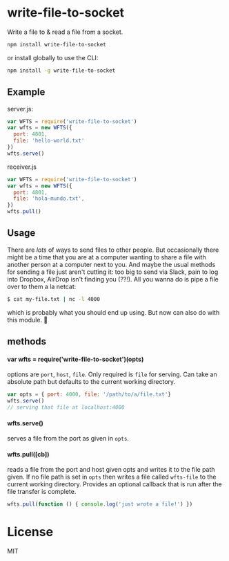 # write-file-to-socket

Write a file to & read a file from a socket.

```  sh
npm install write-file-to-socket
```

or install globally to use the CLI:

``` sh
npm install -g write-file-to-socket
```

## Example
server.js:
``` js
var WFTS = require('write-file-to-socket')
var wfts = new WFTS({
  port: 4801,
  file: 'hello-world.txt'
})
wfts.serve()
```

receiver.js
``` js
var WFTS = require('write-file-to-socket')
var wfts = new WFTS({
  port: 4801,
  file: 'hola-mundo.txt',
})
wfts.pull()
```
## Usage
There are *lots* of ways to send files to other people. But occasionally
there might be a time that you are at a computer wanting to share a file
with another person at a computer next to you. And maybe the usual methods for
sending a file just aren't cutting it: too big to send via Slack, pain to log into
Dropbox, AirDrop isn't finding you (??!). All you wanna do is pipe a file over to
them a la netcat:

``` sh
$ cat my-file.txt | nc -l 4000
```
which is probably what you should end up using. But now can also do with this
module. :raised_hands:

## methods
#### var wfts = require('write-file-to-socket')(opts)
options are `port`, `host`, `file`. Only required is `file` for serving.
Can take an absolute path but defaults to the current working directory.
``` js
var opts = { port: 4000, file: '/path/to/a/file.txt'}
wfts.serve()
// serving that file at localhost:4000
```
#### wfts.serve()
serves a file from the port as given in `opts`.

#### wfts.pull([cb])
reads a file from the port and host given opts and writes it to the file path
given. If no file path is set in `opts` then writes a file called `wfts-file` to
the current working directory.
Provides an optional callback that is run after the file transfer is complete.
``` js
wfts.pull(function () { console.log('just wrote a file!') })
```
# License
MIT
